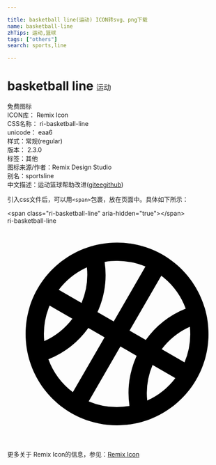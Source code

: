 ```yaml
---

title: basketball line(运动) ICON转svg、png下载
name: basketball-line
zhTips: 运动,篮球
tags: ["others"]
search: sports,line

---
```


# basketball line  <small style="font-size: 60%;font-weight: 100">运动</small>


<div class="detail-page">
<p>
<span><span class="badge-success badge">免费图标</span> </span>
<br/>
<span>
ICON库：
<span class="badge-secondary badge">Remix Icon</span> 
</span>
<br/>
<span>
CSS名称：
<span class="badge-secondary badge">ri-basketball-line</span> 
</span>
<br/>
<span>
unicode：
<span class="badge-secondary badge">eaa6</span> 
<copy-btn content='eaa6' btn-title=""></copy-btn>
<copy-btn :content='String.fromCodePoint(parseInt("eaa6", 16))' btn-title="复制U"></copy-btn>
</span><br/><span>样式：<span class="badge-light badge">常规(regular)</span></span>
<br/>
<span>
版本：
<span class="badge-secondary badge">2.3.0</span> 
</span><br/><span>标签：<span class="badge-light badge"><router-link to="/tags/others.html">其他</router-link></span></span>
<br/>
<span>图标来源/作者：<span class="badge-light badge">Remix Design Studio</span></span> 
<br/>
<span>别名：<span class="badge-light badge">sports</span><span class="badge-light badge">line</span></span><br/><span class="zh-detail">中文描述：<span class="badge-primary badge">运动</span><span class="badge-primary badge">篮球</span><span class="help-link"><span>帮助改进</span>(<a href="https://gitee.com/liuwave/icon-helper/edit/master/json/remix/others/basketball-line.json" target="_blank" rel="noopener noreferrer">gitee</a><a href="https://github.com/liuwave/icon-helper/edit/master/json/remix/others/basketball-line.json" target="_blank" rel="noopener noreferrer">github</a></span>)</span><br/>
</p>
</div>
<div class="alert alert-dark">
  <i class="ri-basketball-line ri-xs"></i>
  <i class="ri-basketball-line ri-sm"></i>
  <i class="ri-basketball-line ri-lg"></i>
  <i class="ri-basketball-line ri-2x"></i>
  <i class="ri-basketball-line ri-3x"></i>
  <i class="ri-basketball-line ri-5x"></i>
  <i class="ri-basketball-line ri-7x"></i>
</div>
<div>
  <p>引入css文件后，可以用<code>&lt;span&gt;</code>包裹，放在页面中。具体如下所示：    
  </p>
  <div class="alert alert-primary" style="font-size: 14px">
    &lt;span class="ri-basketball-line" aria-hidden="true"&gt;&lt;/span&gt;
    <copy-btn content='<span class="ri-basketball-line" aria-hidden="true"></span>'></copy-btn>
  </div>
  <div class="alert alert-secondary">
    <i class="ri-basketball-line"
    style="font-size: 24px"
    aria-hidden="true"></i> ri-basketball-line
    <copy-btn content="ri-basketball-line" btn-title="复制图标名称"></copy-btn>
  </div>
</div>
<div id="svg" class="svg-wrap">
<svg xmlns="http://www.w3.org/2000/svg" viewBox="0 0 24 24">
    <g>
        <path fill="none" d="M0 0h24v24H0z"/>
        <path fill-rule="nonzero" d="M12 2c5.523 0 10 4.477 10 10s-4.477 10-10 10S2 17.523 2 12 6.477 2 12 2zm.366 11.366l-3.469 6.01a8.053 8.053 0 0 0 4.459.51 9.937 9.937 0 0 1 .784-5.494l-1.774-1.026zm3.518 2.031a7.956 7.956 0 0 0-.587 3.894 8.022 8.022 0 0 0 3.077-2.456l-2.49-1.438zm-7.025-4.055a9.95 9.95 0 0 1-4.365 3.428 8.01 8.01 0 0 0 2.671 3.604l3.469-6.008-1.775-1.024zm11.103-.13l-.258.12a7.947 7.947 0 0 0-2.82 2.333l2.492 1.439a7.975 7.975 0 0 0 .586-3.893zM4 12c0 .266.013.53.038.789a7.95 7.95 0 0 0 3.078-2.454L4.624 8.897A7.975 7.975 0 0 0 4 12zm12.835-6.374l-3.469 6.008 1.775 1.025a9.95 9.95 0 0 1 4.366-3.43 8.015 8.015 0 0 0-2.419-3.402l-.253-.201zM12 4c-.463 0-.916.04-1.357.115a9.928 9.928 0 0 1-.784 5.494l1.775 1.025 3.469-6.01A7.975 7.975 0 0 0 12 4zm-3.297.71l-.191.088a8.033 8.033 0 0 0-2.886 2.367l2.49 1.438a7.956 7.956 0 0 0 .587-3.893z"/>
    </g>
</svg>

</div>
<detail full-name='ri-basketball-line'></detail>
    
<div><p>更多关于  Remix Icon的信息，参见：<a target="_blank" href="https://iconhelper.cn/remix.html">Remix Icon</a>
</p></div>
